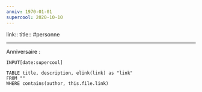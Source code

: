 ```yaml
---
anniv: 1970-01-01
supercool: 2020-10-10
---
```

link::
title::
#personne

---
Anniversaire :
```meta-bind
INPUT[date:supercool]
```


```dataview
TABLE title, description, elink(link) as "link"
FROM ""
WHERE contains(author, this.file.link)
```


